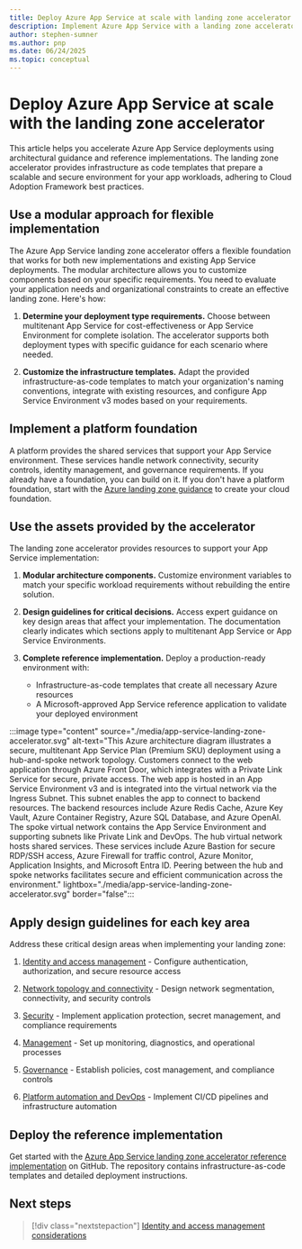 ```yaml
---
title: Deploy Azure App Service at scale with landing zone accelerator
description: Implement Azure App Service with a landing zone accelerator that provides design guidance and reference implementations for scalable deployments.
author: stephen-sumner
ms.author: pnp
ms.date: 06/24/2025
ms.topic: conceptual
---
```


# Deploy Azure App Service at scale with the landing zone accelerator

This article helps you accelerate Azure App Service deployments using architectural guidance and reference implementations. The landing zone accelerator provides infrastructure as code templates that prepare a scalable and secure environment for your app workloads, adhering to Cloud Adoption Framework best practices.

## Use a modular approach for flexible implementation

The Azure App Service landing zone accelerator offers a flexible foundation that works for both new implementations and existing App Service deployments. The modular architecture allows you to customize components based on your specific requirements. You need to evaluate your application needs and organizational constraints to create an effective landing zone. Here's how:

1. **Determine your deployment type requirements.** Choose between multitenant App Service for cost-effectiveness or App Service Environment for complete isolation. The accelerator supports both deployment types with specific guidance for each scenario where needed.

2. **Customize the infrastructure templates.** Adapt the provided infrastructure-as-code templates to match your organization's naming conventions, integrate with existing resources, and configure App Service Environment v3 modes based on your requirements.

## Implement a platform foundation

A platform provides the shared services that support your App Service environment. These services handle network connectivity, security controls, identity management, and governance requirements. If you already have a foundation, you can build on it. If you don't have a platform foundation, start with the [Azure landing zone guidance](/azure/cloud-adoption-framework/ready/landing-zone/) to create your cloud foundation.

## Use the assets provided by the accelerator

The landing zone accelerator provides resources to support your App Service implementation:

1. **Modular architecture components.** Customize environment variables to match your specific workload requirements without rebuilding the entire solution.

2. **Design guidelines for critical decisions.** Access expert guidance on key design areas that affect your implementation. The documentation clearly indicates which sections apply to multitenant App Service or App Service Environments.

3. **Complete reference implementation.** Deploy a production-ready environment with:
   - Infrastructure-as-code templates that create all necessary Azure resources
   - A Microsoft-approved App Service reference application to validate your deployed environment

:::image type="content" source="./media/app-service-landing-zone-accelerator.svg" alt-text="This Azure architecture diagram illustrates a secure, multitenant App Service Plan (Premium SKU) deployment using a hub-and-spoke network topology. Customers connect to the web application through Azure Front Door, which integrates with a Private Link Service for secure, private access. The web app is hosted in an App Service Environment v3 and is integrated into the virtual network via the Ingress Subnet. This subnet enables the app to  connect to backend resources. The backend resources include Azure Redis Cache, Azure Key Vault, Azure Container Registry, Azure SQL Database, and Azure OpenAI. The spoke virtual network contains the App Service Environment and supporting subnets like Private Link and DevOps. The hub virtual network hosts shared services. These services include Azure Bastion for secure RDP/SSH access, Azure Firewall for traffic control, Azure Monitor, Application Insights, and Microsoft Entra ID. Peering between the hub and spoke networks facilitates secure and efficient communication across the environment." lightbox="./media/app-service-landing-zone-accelerator.svg" border="false":::

## Apply design guidelines for each key area

Address these critical design areas when implementing your landing zone:

1. [Identity and access management](/azure/cloud-adoption-framework/scenarios/app-platform/app-services/identity-and-access-management) - Configure authentication, authorization, and secure resource access

2. [Network topology and connectivity](/azure/cloud-adoption-framework/scenarios/app-platform/app-services/network-topology-and-connectivity) - Design network segmentation, connectivity, and security controls

3. [Security](/azure/cloud-adoption-framework/scenarios/app-platform/app-services/security) - Implement application protection, secret management, and compliance requirements

4. [Management](/azure/cloud-adoption-framework/scenarios/app-platform/app-services/management) - Set up monitoring, diagnostics, and operational processes

5. [Governance](/azure/cloud-adoption-framework/scenarios/app-platform/app-services/governance) - Establish policies, cost management, and compliance controls

6. [Platform automation and DevOps](/azure/cloud-adoption-framework/scenarios/app-platform/app-services/platform-automation-and-devops) - Implement CI/CD pipelines and infrastructure automation

## Deploy the reference implementation

Get started with the [Azure App Service landing zone accelerator reference implementation](https://github.com/Azure/appservice-landing-zone-accelerator) on GitHub. The repository contains infrastructure-as-code templates and detailed deployment instructions.

## Next steps

> [!div class="nextstepaction"]
> [Identity and access management considerations](identity-and-access-management.md)